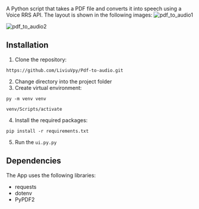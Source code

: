 A Python script that takes a PDF file and converts it into speech using a Voice RRS API.
The layout is shown in the following images:
![pdf_to_audio1](https://github.com/user-attachments/assets/cf29fd81-91dd-4034-a7bb-c2c58d9bb5e1)

![pdf_to_audio2](https://github.com/user-attachments/assets/cf137949-4e7a-4bd2-9582-000583a496ab)


## Installation
1. Clone the repository: 
```
https://github.com/LiviuVpy/Pdf-to-audio.git
```
2. Change directory into the project folder
3. Create virtual environment: 
```
py -m venv venv
``` 
```
venv/Scripts/activate
```
4. Install the required packages: 
```
pip install -r requirements.txt
```
5. Run the `ui.py.py`

## Dependencies

The App uses the following libraries:

- requests
- dotenv
- PyPDF2
